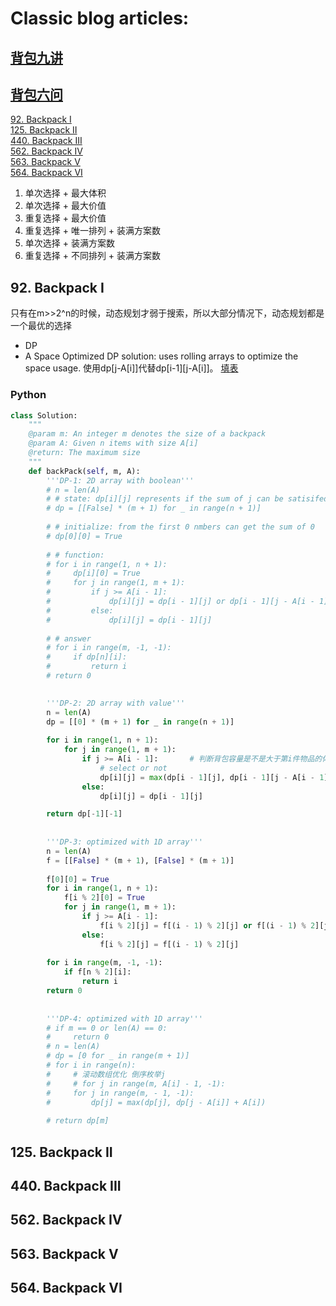# Classic blog articles: 
## [背包九讲](https://anivian.github.io/pack-master/V2.pdf)
## [背包六问](https://segmentfault.com/a/1190000006325321)
[92. Backpack I](https://www.lintcode.com/problem/backpack/description)  
[125. Backpack II](https://www.lintcode.com/problem/backpack-ii/description)  
[440. Backpack III](https://www.lintcode.com/problem/backpack-iii/description)  
[562. Backpack IV](https://www.lintcode.com/problem/backpack-iv/description)  
[563. Backpack V](https://www.lintcode.com/problem/backpack-v/description)  
[564. Backpack VI](https://www.lintcode.com/problem/combination-sum-iv/description)  

1. 单次选择 + 最大体积
2. 单次选择 + 最大价值
3. 重复选择 + 最大价值
4. 重复选择 + 唯一排列 + 装满方案数
5. 单次选择 + 装满方案数
6. 重复选择 + 不同排列 + 装满方案数


## 92. Backpack I

只有在m>>2^n的时候，动态规划才弱于搜索，所以大部分情况下，动态规划都是一个最优的选择   
- DP
- A Space Optimized DP solution: uses rolling arrays to optimize the space usage. 使用dp[j-A[i]]代替dp[i-1][j-A[i]]。
[填表](https://www.youtube.com/watch?v=UBth-pABHoM)

### Python
```python
class Solution:
    """
    @param m: An integer m denotes the size of a backpack
    @param A: Given n items with size A[i]
    @return: The maximum size
    """
    def backPack(self, m, A):
        '''DP-1: 2D array with boolean'''
        # n = len(A)
        # # state: dp[i][j] represents if the sum of j can be satisifed with the first i numbers
        # dp = [[False] * (m + 1) for _ in range(n + 1)]
        
        # # initialize: from the first 0 nmbers can get the sum of 0
        # dp[0][0] = True
        
        # # function: 
        # for i in range(1, n + 1):
        #     dp[i][0] = True
        #     for j in range(1, m + 1):
        #         if j >= A[i - 1]:
        #             dp[i][j] = dp[i - 1][j] or dp[i - 1][j - A[i - 1]]
        #         else:
        #             dp[i][j] = dp[i - 1][j]
                    
        # # answer
        # for i in range(m, -1, -1):
        #     if dp[n][i]:
        #         return i
        # return 0

        
        '''DP-2: 2D array with value'''
        n = len(A)
        dp = [[0] * (m + 1) for _ in range(n + 1)]
        
        for i in range(1, n + 1):
            for j in range(1, m + 1):
                if j >= A[i - 1]:       # 判断背包容量是不是大于第i件物品的体积
                    # select or not
                    dp[i][j] = max(dp[i - 1][j], dp[i - 1][j - A[i - 1]]+A[i - 1])
                else:
                    dp[i][j] = dp[i - 1][j]

        return dp[-1][-1]
        
        
        '''DP-3: optimized with 1D array'''
        n = len(A)
        f = [[False] * (m + 1), [False] * (m + 1)]
        
        f[0][0] = True
        for i in range(1, n + 1):
            f[i % 2][0] = True
            for j in range(1, m + 1):
                if j >= A[i - 1]:
                    f[i % 2][j] = f[(i - 1) % 2][j] or f[(i - 1) % 2][j - A[i - 1]]
                else:
                    f[i % 2][j] = f[(i - 1) % 2][j]
                    
        for i in range(m, -1, -1):
            if f[n % 2][i]:
                return i
        return 0
        
        
        '''DP-4: optimized with 1D array'''
        # if m == 0 or len(A) == 0:
        #     return 0
        # n = len(A)
        # dp = [0 for _ in range(m + 1)]
        # for i in range(n):
        #     # 滚动数组优化 倒序枚举j
        #     # for j in range(m, A[i] - 1, -1):
        #     for j in range(m, - 1, -1):
        #         dp[j] = max(dp[j], dp[j - A[i]] + A[i])
                
        # return dp[m]
```
## 125. Backpack II
## 440. Backpack III
## 562. Backpack IV
## 563. Backpack V
## 564. Backpack VI
